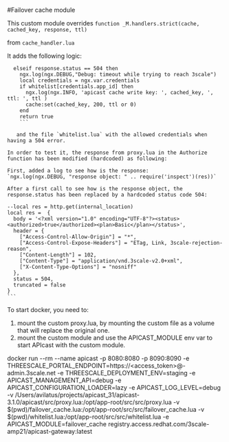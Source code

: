 #Failover cache module 

This custom module overrides 
`function _M.handlers.strict(cache, cached_key, response, ttl)`

from `cache_handler.lua`

It adds the following logic: 

```
  elseif response.status == 504 then
    ngx.log(ngx.DEBUG,"Debug: timeout while trying to reach 3scale") 
    local credentials = ngx.var.credentials 
    if whitelist[credentials.app_id] then
      ngx.log(ngx.INFO, 'apicast cache write key: ', cached_key, ', ttl: ', ttl )
      cache:set(cached_key, 200, ttl or 0)
    end
    return true
    ```

   and the file `whitelist.lua` with the allowed credentials when having a 504 error. 

In order to test it, the response from proxy.lua in the Authorize function has been modified (hardcoded) as following: 

First, added a log to see how is the response: 
`ngx.log(ngx.DEBUG, "response object: " .. require('inspect')(res))`

After a first call to see how is the response object, the response.status has been replaced by a hardcoded status code 504:

```
    --local res = http.get(internal_location)
    local res =  {
      body = '<?xml version="1.0" encoding="UTF-8"?><status><authorized>true</authorized><plan>Basic</plan></status>',
      header = {
        ["Access-Control-Allow-Origin"] = "*",
        ["Access-Control-Expose-Headers"] = "ETag, Link, 3scale-rejection-reason",
        ["Content-Length"] = 102,
        ["Content-Type"] = "application/vnd.3scale-v2.0+xml",
        ["X-Content-Type-Options"] = "nosniff"
      },
      status = 504,
      truncated = false
    }
    ```

To start docker, you need to: 
1) mount the custom proxy.lua, by mounting the custom file as a volume that will replace the original one.
2) mount the custom module and use the APICAST_MODULE env var to start APIcast with the custom module. 

docker run --rm --name apicast -p 8080:8080 -p 8090:8090   -e THREESCALE_PORTAL_ENDPOINT=https://<access_token>@<domain>-admin.3scale.net   -e THREESCALE_DEPLOYMENT_ENV=staging   -e APICAST_MANAGEMENT_API=debug   -e APICAST_CONFIGURATION_LOADER=lazy   -e APICAST_LOG_LEVEL=debug   -v /Users/avilatus/projects/apicast_31/apicast-3.1.0/apicast/src/proxy.lua:/opt/app-root/src/src/proxy.lua   -v $(pwd)/failover_cache.lua:/opt/app-root/src/src/failover_cache.lua   -v $(pwd)/whitelist.lua:/opt/app-root/src/src/whitelist.lua   -e APICAST_MODULE=failover_cache   registry.access.redhat.com/3scale-amp21/apicast-gateway:latest


